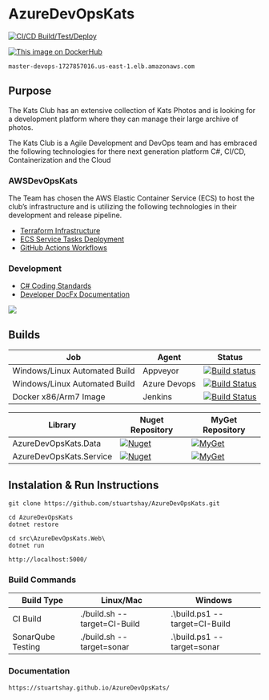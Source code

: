 # AzureDevOpsKats

[![CI/CD Build/Test/Deploy](https://github.com/stuartshay/AzureDevOpsKats/actions/workflows/ci-cd-action.yml/badge.svg)](https://github.com/stuartshay/AzureDevOpsKats/actions/workflows/ci-cd-action.yml)

[![This image on DockerHub](https://img.shields.io/docker/pulls/stuartshay/azuredevopskats.svg)](https://hub.docker.com/r/stuartshay/azuredevopskats/)

```
master-devops-1727857016.us-east-1.elb.amazonaws.com
```

## Purpose

The Kats Club has an extensive collection of Kats Photos and is looking for a development platform where they can manage their large archive of photos.

The Kats Club is a Agile Development and DevOps team and has embraced the following technologies for there next generation platform C#, CI/CD, Containerization and the Cloud

### AWSDevOpsKats

The Team has chosen the AWS Elastic Container Service (ECS) to host the club’s infrastructure and is utilizing the following technologies in their development and release pipeline.

- [Terraform Infrastructure](/terraform)
- [ECS Service Tasks Deployment](/ecspresso)
- [GitHub Actions Workflows](https://github.com/stuartshay/AzureDevOpsKats/actions)

### Development

- [C# Coding Standards](/docfx/articles/csharp_coding_standards.md)
- [Developer DocFx Documentation](https://stuartshay.github.io/AzureDevOpsKats/)

![](assets/web.png)

## Builds

| Job                           | Agent        | Status                                                                                                                                                                                                     |
| ----------------------------- | ------------ | ---------------------------------------------------------------------------------------------------------------------------------------------------------------------------------------------------------- |
| Windows/Linux Automated Build | Appveyor     | [![Build status](https://ci.appveyor.com/api/projects/status/30ypdshgjhuhmhaw?svg=true)](https://ci.appveyor.com/project/StuartShay/azuredevopskats)                                                       |
| Windows/Linux Automated Build | Azure Devops | [![Build Status](https://dev.azure.com/AzureDevOpsKats/AzureDevOpsKats/_apis/build/status/stuartshay.AzureDevOpsKats)](https://dev.azure.com/AzureDevOpsKats/AzureDevOpsKats/_build/latest?definitionId=1) |
| Docker x86/Arm7 Image         | Jenkins      | [![Build Status](https://jenkins.navigatorglass.com/buildStatus/icon?job=AzureDevOpsKats/AzureDevOpsKats-multi)](https://jenkins.navigatorglass.com/job/AzureDevOpsKats/job/AzureDevOpsKats-multi/)        |

| Library                 | Nuget Repository                               | MyGet Repository                               |
| ----------------------- | ---------------------------------------------- | ---------------------------------------------- |
| AzureDevOpsKats.Data    | [![Nuget][data-nuget-badge]][data-nuget]       | [![MyGet][data-myget-badge]][data-myget]       |
| AzureDevOpsKats.Service | [![Nuget][service-nuget-badge]][service-nuget] | [![MyGet][service-myget-badge]][service-myget] |

[data-myget]: https://www.myget.org/feed/azuredevopskats/package/nuget/AzureDevOpsKats.Data
[data-myget-badge]: https://img.shields.io/myget/azuredevopskats/v/AzureDevOpsKats.Data.svg?label=AzureDevOpsKats.Data
[data-nuget]: https://dev.azure.com/AzureDevOpsKats/AzureDevOpsKats/_packaging?_a=package&feed=635e0ad8-8571-488f-82e0-3fb74d47f178@cb8ef0ed-1b6f-446b-a654-7d71a3c6c5b3&package=ba6134fb-0db5-4ffb-a27f-be12b753c8d3&preferRelease=true
[data-nuget-badge]: https://feeds.dev.azure.com/AzureDevOpsKats/_apis/public/Packaging/Feeds/635e0ad8-8571-488f-82e0-3fb74d47f178@cb8ef0ed-1b6f-446b-a654-7d71a3c6c5b3/Packages/ba6134fb-0db5-4ffb-a27f-be12b753c8d3/Badge
[service-myget]: https://www.myget.org/feed/azuredevopskats/package/nuget/AzureDevOpsKats.Service
[service-myget-badge]: https://img.shields.io/myget/azuredevopskats/v/AzureDevOpsKats.Service.svg?label=AzureDevOpsKats.Service
[service-nuget]: https://dev.azure.com/AzureDevOpsKats/AzureDevOpsKats/_packaging?_a=package&feed=635e0ad8-8571-488f-82e0-3fb74d47f178&package=ba6134fb-0db5-4ffb-a27f-be12b753c8d3&preferRelease=true
[service-nuget-badge]: https://feeds.dev.azure.com/AzureDevOpsKats/_apis/public/Packaging/Feeds/635e0ad8-8571-488f-82e0-3fb74d47f178/Packages/ba6134fb-0db5-4ffb-a27f-be12b753c8d3/Badge

## Instalation & Run Instructions

```
git clone https://github.com/stuartshay/AzureDevOpsKats.git

cd AzureDevOpsKats
dotnet restore

cd src\AzureDevOpsKats.Web\
dotnet run
```

```
http://localhost:5000/
```

### Build Commands

| Build Type        | Linux/Mac                    | Windows                       |
| ----------------- | ---------------------------- | ----------------------------- |
| CI Build          | ./build.sh --target=CI-Build | .\build.ps1 --target=CI-Build |
| SonarQube Testing | ./build.sh --target=sonar    | .\build.ps1 --target=sonar    |

### Documentation

```
https://stuartshay.github.io/AzureDevOpsKats/
```
